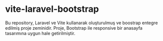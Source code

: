 # vite-laravel-bootstrap
Bu repository, Laravel ve Vite kullanarak oluşturulmuş ve boostrap entegre edilmiş proje zeminidir. Proje, Bootstrap ile responsive bir anasayfa tasarımına uygun hale getirilmiştir.

